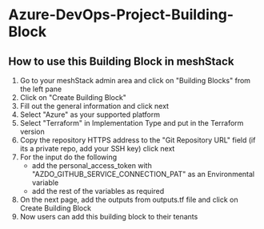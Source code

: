 # Azure-DevOps-Project-Building-Block

## How to use this Building Block in meshStack 

1. Go to your meshStack admin area and click on "Building Blocks" from the left pane
2. Click on "Create Building Block"
3. Fill out the general information and click next
4. Select "Azure" as your supported platform 
5. Select "Terraform" in Implementation Type and put in the Terraform version
6. Copy the repository HTTPS address to the "Git Repository URL" field (if its a private repo, add your SSH key) click next
7. For the input do the following
    - add the personal_access_token with "AZDO_GITHUB_SERVICE_CONNECTION_PAT" as an Environmental variable
    - add the rest of the variables as required
8. On the next page, add the outputs from outputs.tf file and click on Create Building Block
9. Now users can add this building block to their tenants
